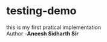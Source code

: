 # testing-demo
this is my first pratical implementation
<br>
Author -<strong>Aneesh Sidharth Sir</strong>
